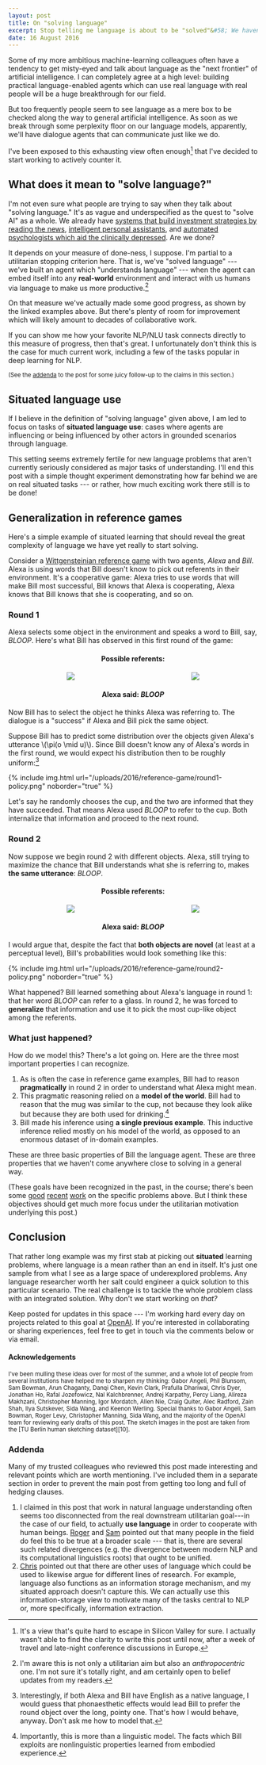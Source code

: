 ```yaml
---
layout: post
title: On "solving language"
excerpt: Stop telling me language is about to be "solved"&#58; We haven't even found the right tasks yet.
date: 16 August 2016
---
```


Some of my more ambitious machine-learning colleagues often have a tendency to
get misty-eyed and talk about language as the "next frontier" of artificial
intelligence. I can completely agree at a high level: building practical
language-enabled agents which can use real language with real people will be a
huge breakthrough for our field.

But too frequently people seem to see language as a mere box to be checked
along the way to general artificial intelligence. As soon as we break through
some perplexity floor on our language models, apparently, we'll have dialogue
agents that can communicate just like we do.

I've been exposed to this exhausting view often enough[^1] that I've decided to
start working to actively counter it.

## What does it mean to "solve language?"

I'm not even sure what people are trying to say when they talk about
"solving language." It's as vague and underspecified as the quest to "solve
AI" as a whole. We already have [systems that build investment strategies by
reading the news][1], [intelligent personal assistants][2], and [automated
psychologists which aid the clinically depressed][3]. Are we done?

It depends on your measure of done-ness, I suppose. I'm partial to a
utilitarian stopping criterion here. That is, we've "solved language" --- we've
built an agent which "understands language" --- when the agent can embed itself
into any **real-world** environment and interact with us humans via language to
make us more productive.[^3]

On that measure we've actually made some good progress, as shown by the linked
examples above. But there's plenty of room for improvement which will likely
amount to decades of collaborative work.

If you can show me how your favorite NLP/NLU task connects directly to this
measure of progress, then that's great. I unfortunately don't think this is the
case for much current work, including a few of the tasks popular in deep
learning for NLP.

<small>(See the [addenda](#addenda) to the post for some juicy follow-up to
        the claims in this section.)</small>

## Situated language use

If I believe in the definition of "solving language" given above, I am led to
focus on tasks of **situated language use**: cases where agents are
influencing or being influenced by other actors in grounded scenarios through
language.

This setting seems extremely fertile for new language problems that aren't
currently seriously considered as major tasks of understanding. I'll end this
post with a simple thought experiment demonstrating how far behind we are on
real situated tasks --- or rather, how much exciting work there still is to be
done!

## Generalization in reference games

Here's a simple example of situated learning that should reveal the great
complexity of language we have yet really to start solving.

Consider a [Wittgensteinian reference game][4] with two agents, *Alexa* and
*Bill*. Alexa is using words that Bill doesn't know to pick out referents in
their environment. It's a cooperative game: Alexa tries to use words that will
make Bill most successful, Bill knows that Alexa is cooperating, Alexa knows
that Bill knows that she is cooperating, and so on.

### Round 1

Alexa selects some object in the environment and speaks a word to Bill, say,
*BLOOP*. Here's what Bill has observed in this first round of the game:

<div style="text-align:center">
<h4>Possible referents:</h4>
<div style="margin-top:10px">
<div style="width:50%;float:left;"><img src="/uploads/2016/reference-game/glass.png" style="border:none" /></div>
<div style="width:50%;float:left;"><img src="/uploads/2016/reference-game/pen.png" style="border:none;" /></div>
</div>
<br style="clear:left"/>
<h4>Alexa said: <em>BLOOP</em></h4>
</div>

Now Bill has to select the object he thinks Alexa was referring to. The
dialogue is a "success" if Alexa and Bill pick the same object.

Suppose Bill has to predict some distribution over the objects given Alexa's
utterance \\(\pi(o \mid u)\\). Since Bill doesn't know any of Alexa's words
in the first round, we would expect his distribution then to be roughly
uniform:[^5]

{% include img.html url="/uploads/2016/reference-game/round1-policy.png" noborder="true" %}

Let's say he randomly chooses the cup, and the two are informed that they have
succeeded. That means Alexa used *BLOOP* to refer to the cup. Both internalize
that information and proceed to the next round.

### Round 2

Now suppose we begin round 2 with different objects. Alexa, still trying to
maximize the chance that Bill understands what she is referring to, makes
**the same utterance**: *BLOOP*.

<div style="text-align:center">
<h4>Possible referents:</h4>
<div style="margin-top:10px">
<div style="width:50%;float:left;"><img src="/uploads/2016/reference-game/mug.png" style="border:none" /></div>
<div style="width:50%;float:left;"><img src="/uploads/2016/reference-game/rabbit.png" style="border:none;" /></div>
</div>
<br style="clear:left"/>
<h4>Alexa said: <em>BLOOP</em></h4>
</div>

I would argue that, despite the fact that **both objects are novel** (at least
at a perceptual level), Bill's probabilities would look something like this:

{% include img.html url="/uploads/2016/reference-game/round2-policy.png" noborder="true" %}

What happened? Bill learned something about Alexa's language in round 1: that
her word *BLOOP* can refer to a glass. In round 2, he was forced to
**generalize** that information and use it to pick the most cup-like object
among the referents.

### What just happened?

How do we model this? There's a lot going on. Here are the three most important
properties I can recognize.

1. As is often the case in reference game examples, Bill had to reason
   **pragmatically** in round 2 in order to understand what Alexa might mean.
2. This pragmatic reasoning relied on a **model of the world**. Bill had to
   reason that the mug was similar to the cup, not because they look alike but
   because they are both used for drinking.[^6]
3. Bill made his inference using **a single previous example**. This inductive
   inference relied mostly on his model of the world, as opposed to an enormous
   dataset of in-domain examples.

These are three basic properties of Bill the language agent. These are three
properties that we haven't come anywhere close to solving in a general way.

(These goals have been recognized in the past, in the course; there's been some
 [good][7] [recent][8] [work][9] on the specific problems above. But I think
 these objectives should get much more focus under the utilitarian motivation
 underlying this post.)

## Conclusion

That rather long example was my first stab at picking out **situated** learning
problems, where language is a mean rather than an end in itself. It's just one
sample from what I see as a large space of underexplored problems. Any language
researcher worth her salt could engineer a quick solution to this particular
scenario. The real challenge is to tackle the whole problem class with an
integrated solution. Why don't we start working on *that?*

Keep posted for updates in this space --- I'm working hard every day
on projects related to this goal at [OpenAI][5]. If you're interested in
collaborating or sharing experiences, feel free to get in touch via the
comments below or via email.

#### Acknowledgements

<small>
I've been mulling these ideas over for most of the summer, and a whole lot of
people from several institutions have helped me to sharpen my thinking: Gabor
Angeli, Phil Blunsom, Sam Bowman, Arun Chaganty, Danqi Chen, Kevin Clark,
    Prafulla Dhariwal, Chris Dyer, Jonathan Ho, Rafal Jozefowicz, Nal
    Kalchbrenner, Andrej Karpathy, Percy Liang, Alireza Makhzani, Christopher
    Manning, Igor Mordatch, Allen Nie, Craig Quiter, Alec Radford, Zain Shah,
    Ilya Sutskever, Sida Wang, and Keenon Werling.
</small>

<small>
Special thanks to Gabor Angeli, Sam Bowman, Roger Levy, Christopher Manning,
Sida Wang, and the majority of the OpenAI team for reviewing early drafts of
this post.
</small>

<small>
The sketch images in the post are taken from the [TU Berlin human sketching
dataset][10].
</small>

### Addenda

Many of my trusted colleagues who reviewed this post made interesting and
relevant points which are worth mentioning. I've included them in a separate
section in order to prevent the main post from getting too long and full of
hedging clauses.

1. I claimed in this post that work in natural language understanding often
   seems too disconnected from the real downstream utilitarian goal---in the
   case of our field, to actually **use language** in order to cooperate with
   human beings. [Roger][11] and [Sam][12] pointed out that many people in
   the field do feel this to be true at a broader scale --- that is, there are
   several such related divergences (e.g. the divergence between modern NLP and
   its computational linguistics roots) that ought to be unified.
2. [Chris][13] pointed out that there are other uses of language which could
   be used to likewise argue for different lines of research. For example,
   language also functions as an information storage mechanism, and my
   situated approach doesn't capture this. We can actually use this
   information-storage view to motivate many of the tasks central to NLP or,
   more specifically, information extraction.

<script type="text/javascript" src="http://cdn.mathjax.org/mathjax/latest/MathJax.js?config=TeX-AMS-MML_HTMLorMML"></script>
<script type="text/javascript">
MathJax.Hub.Config({TeX: { equationNumbers: { autoNumber: "AMS" } } });
</script>

[1]: https://www.rebellionresearch.com/
[2]: http://www.apple.com/ios/siri/
[3]: https://x2.ai/
[4]: https://en.wikipedia.org/wiki/Language-game_(philosophy)
[5]: https://openai.com
[6]: https://lilt.com/
[7]: https://arxiv.org/abs/1604.00562
[8]: http://www.mit.edu/~rplevy/papers/potts-levy-2015-bls.pdf
[9]: https://papers.nips.cc/paper/4929-learning-and-using-language-via-recursive-pragmatic-reasoning-about-other-agents
[10]: http://cybertron.cg.tu-berlin.de/eitz/projects/classifysketch/
[11]: http://www.mit.edu/~rplevy/
[12]: https://www.nyu.edu/projects/bowman/
[13]: http://nlp.stanford.edu/manning/

[^1]: It's a view that's quite hard to escape in Silicon Valley for sure. I actually wasn't able to find the clarity to write this post until now, after a week of travel and late-night conference discussions in Europe.
[^3]: I'm aware this is not only a utilitarian aim but also an *anthropocentric* one. I'm not sure it's totally right, and am certainly open to belief updates from my readers.
[^5]: Interestingly, if both Alexa and Bill have English as a native language, I would guess that phonaesthetic effects would lead Bill to prefer the round object over the long, pointy one. That's how I would behave, anyway. Don't ask me how to model that.
[^6]: Importantly, this is more than a linguistic model. The facts which Bill exploits are nonlinguistic properties learned from embodied experience.
[^7]: There is plenty of work on computational pragmatic reasoning and fast concept learning in isolated settings, but I'm not aware of integrated / situated applications.
